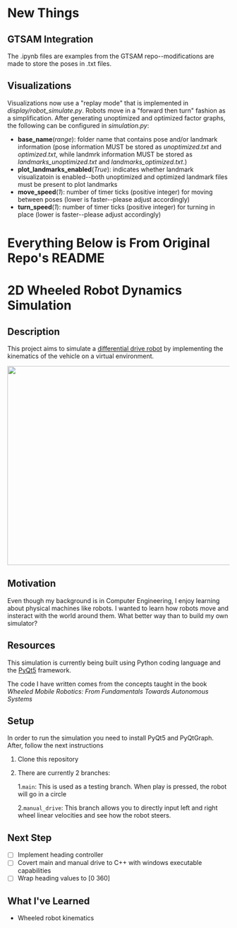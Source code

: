 # New Things
## GTSAM Integration
The .ipynb files are examples from the GTSAM repo--modifications are made to store the poses in .txt files.
## Visualizations
Visualizations now use a "replay mode" that is implemented in *display/robot_simulate.py*. Robots move in a "forward then turn" fashion as a simplification. After generating unoptimized and optimized factor graphs, the following can be configured in *simulation.py*:
- **base_name**(*range*): folder name that contains pose and/or landmark information (pose information MUST be stored as *unoptimized.txt* and *optimized.txt*, while landmrk information MUST be stored as *landmarks_unoptimized.txt* and *landmarks_optimized.txt*.)
- **plot_landmarks_enabled**(*True*): indicates whether landmark visualizatoin is enabled--both unoptimized and optimized landmark files must be present to plot landmarks
- **move_speed**(*1*): number of timer ticks (positive integer) for moving between poses (lower is faster--please adjust accordingly)
- **turn_speed**(*1*): number of timer ticks (positive integer) for turning in place (lower is faster--please adjust accordingly)
# Everything Below is From Original Repo's README
# 2D Wheeled Robot Dynamics Simulation
## Description
This project aims to simulate a [differential drive robot](https://en.wikipedia.org/wiki/Differential_wheeled_robot) by implementing the kinematics of the vehicle
on a virtual environment.

<img src="https://github.com/miguel-a-tamayo/robot-simulation/assets/83749938/e8be74a1-4ef6-4064-8db3-7247d6e39a29" width="700" height="450">


## Motivation
Even though my background is in Computer Engineering, I enjoy learning about physical machines like robots. I wanted to learn how robots move and insteract with the world
around them. What better way than to build my own simulator?

## Resources
This simulation is currently being built using Python coding language and the [PyQt5](https://pypi.org/project/PyQt5/#:~:text=PyQt5%20is%20a%20comprehensive%20set,platforms%20including%20iOS%20and%20Android.)
framework.

The code I have written comes from the concepts taught in the book *Wheeled Mobile Robotics: From Fundamentals Towards Autonomous Systems*

## Setup
In order to run the simulation you need to install PyQt5 and PyQtGraph. After, follow the next instructions

1. Clone this repository
2. There are currently 2 branches:

   1.`main`: This is used as a testing branch. When play is pressed, the robot will go in a circle

   2.`manual_drive`: This branch allows you to directly input left and right wheel linear velocities and see how the robot steers.


## Next Step
- [ ] Implement heading controller
- [ ] Covert main and manual drive to C++ with windows executable capabilities
- [ ] Wrap heading values to [0 360]

## What I've Learned
* Wheeled robot kinematics
